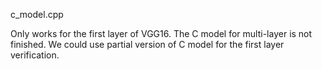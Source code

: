 c_model.cpp

Only works for the first layer of VGG16. The C model for multi-layer is not finished.
We could use partial version of C model for the first layer verification.
